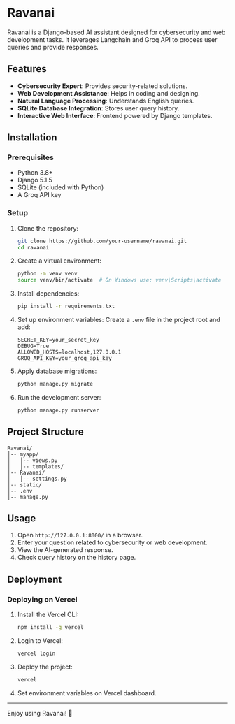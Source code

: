 # Ravanai

Ravanai is a Django-based AI assistant designed for cybersecurity and web development tasks. It leverages Langchain and Groq API to process user queries and provide responses.

## Features
- **Cybersecurity Expert**: Provides security-related solutions.
- **Web Development Assistance**: Helps in coding and designing.
- **Natural Language Processing**: Understands English queries.
- **SQLite Database Integration**: Stores user query history.
- **Interactive Web Interface**: Frontend powered by Django templates.

## Installation

### Prerequisites
- Python 3.8+
- Django 5.1.5
- SQLite (included with Python)
- A Groq API key

### Setup
1. Clone the repository:
   ```sh
   git clone https://github.com/your-username/ravanai.git
   cd ravanai
   ```
2. Create a virtual environment:
   ```sh
   python -m venv venv
   source venv/bin/activate  # On Windows use: venv\Scripts\activate
   ```
3. Install dependencies:
   ```sh
   pip install -r requirements.txt
   ```
4. Set up environment variables:
   Create a `.env` file in the project root and add:
   ```env
   SECRET_KEY=your_secret_key
   DEBUG=True
   ALLOWED_HOSTS=localhost,127.0.0.1
   GROQ_API_KEY=your_groq_api_key
   ```
5. Apply database migrations:
   ```sh
   python manage.py migrate
   ```
6. Run the development server:
   ```sh
   python manage.py runserver
   ```

## Project Structure
```
Ravanai/
│-- myapp/
│   │-- views.py
│   │-- templates/
│-- Ravanai/
│   │-- settings.py
│-- static/
│-- .env
│-- manage.py
```

## Usage
1. Open `http://127.0.0.1:8000/` in a browser.
2. Enter your question related to cybersecurity or web development.
3. View the AI-generated response.
4. Check query history on the history page.

## Deployment
### Deploying on Vercel
1. Install the Vercel CLI:
   ```sh
   npm install -g vercel
   ```
2. Login to Vercel:
   ```sh
   vercel login
   ```
3. Deploy the project:
   ```sh
   vercel
   ```
4. Set environment variables on Vercel dashboard.
---
Enjoy using Ravanai! 🚀

